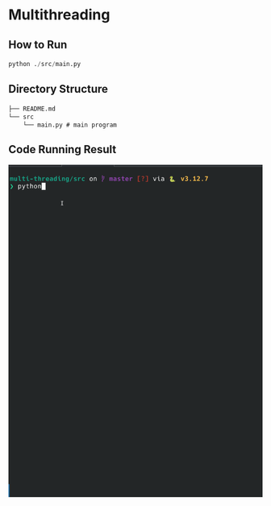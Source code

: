 # Multithreading

## How to Run
```python
python ./src/main.py
```

## Directory Structure
```
├── README.md 
└── src
    └── main.py # main program
```

## Code Running Result
![image](./assets/running_result.gif)
